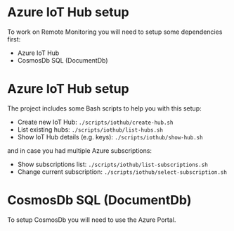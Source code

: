 Azure IoT Hub setup
===================

To work on Remote Monitoring you will need to setup some dependencies
first:

* Azure IoT Hub
* CosmosDb SQL (DocumentDb)

Azure IoT Hub setup
===================

The project includes some Bash scripts to help you with this setup:

* Create new IoT Hub: `./scripts/iothub/create-hub.sh`
* List existing hubs: `./scripts/iothub/list-hubs.sh`
* Show IoT Hub details (e.g. keys): `./scripts/iothub/show-hub.sh`

and in case you had multiple Azure subscriptions:

* Show subscriptions list: `./scripts/iothub/list-subscriptions.sh`
* Change current subscription: `./scripts/iothub/select-subscription.sh`

CosmosDb SQL (DocumentDb)
=========================

To setup CosmosDb you will need to use the Azure Portal.